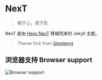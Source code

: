 # NexT

> 精于心，简于形

NexT 是由 [Hexo NexT](https://github.com/iissnan/hexo-theme-next) 移植而来的 Jekyll 主题。

> Theme fork from [Simpleyyt](https://github.com/Simpleyyt/jekyll-theme-next)

## 浏览器支持 Browser support

![Browser support](http://iissnan.com/nexus/next/browser-support.png)

